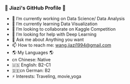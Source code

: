 ### 👋 Jiazi's GitHub Profile 👋


- 🔭 I’m currently working on Data Science/ Data Analysis
- 🌱 I’m currently learning Data Visualization
- 👯 I’m looking to collaborate on Kaggle Competition
- 🤔 I’m looking for help with Deep Learning
- 💬 Ask me about Anything you want
- 📫 How to reach me: wang.jiazi1994@gmail.com
- 🌎 My Languages 🌎
- cn Chinese: Native
- 🇺🇸 English: B2-C1
- 🇩🇪cn German: B2
- ⚡ Interests: Traveling, movie,yoga

